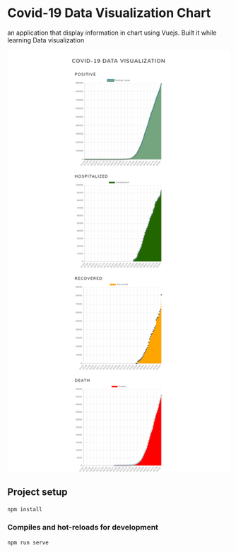 # Covid-19 Data Visualization Chart

an application that display information in chart using Vuejs. Built it while learning Data visualization

![image](./public/imgCover.png)

## Project setup

```
npm install
```

### Compiles and hot-reloads for development

```
npm run serve
```
